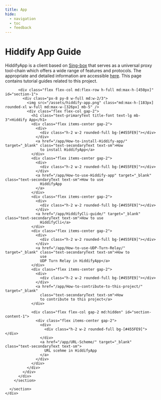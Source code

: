 ```yaml
---
title: App
hide:
  - navigation
  - toc
  - feedback
---
```


  <main class="2xl:flex 2xl:justify-center">
    <div class="px-3 md:px-10 lg:px-20 2xl:max-w-[1920px]">
      <h1 class="text-primaryText title-font text-4xl">Hiddify App Guide</h1>
      <div class="py-10">
        <p class="text-xl">
          HiddifyApp is a client based on <a class="underline underline-offset-2"
            href="https://github.com/SagerNet/sing-box">Sing-box</a> that serves as a
          universal proxy tool-chain which offers a wide
          range
          of features and protocols. The appropriate and detailed information are accessible <a
            class="underline underline-offset-2"
            href="https://github.com/hiddify/hiddify-next/blob/main/README.md">here</a>. This page
          contains
          tutorial guides related to this project.
        </p>
      </div>
      <section class="flex flex-col gap-5 items-center justify-center py-10">
        <section
          class=" video-card  relative w-full md:max-w-[900px] rounded-3xl border-2 border-white bg-white bg-opacity-20 shadow-lg">

          <div class="flex flex-col md:flex-row h-full md:max-h-[450px]" id="section-1">
            <div class="px-8 py-8 w-full md:w-2/3">
              <img src="/assets/hiddify-app.png" class="md:max-h-[183px] rounded-xl w-full md:max-w-[326px] mb-5" />
              <div class="flex flex-col gap-2">
                <h1 class="text-primaryText title-font text-lg mb-3">Hiddify App</h1>
                <div class="flex items-center gap-2">
                  <div>
                    <div class="h-2 w-2 rounded-full bg-[#455FE9]"></div>
                  </div>
                  <a href="/app/How-to-install-Hiddify-app/" target="_blank" class="text-secondaryText text-sm">How
                    to install HiddifyApp</a>
                </div>
                <div class="flex items-center gap-2">
                  <div>
                    <div class="h-2 w-2 rounded-full bg-[#455FE9]"></div>
                  </div>
                  <a href="/app/How-to-use-Hiddify-app" target="_blank" class="text-secondaryText text-sm">How to use
                    HiddifyApp
                  </a>
                </div>
                <div class="flex items-center gap-2">
                  <div>
                    <div class="h-2 w-2 rounded-full bg-[#455FE9]"></div>
                  </div>
                  <a href="/app/HiddifyCli-guide/" target="_blank" class="text-secondaryText text-sm">How to use
                    HiddifyCli</a>
                </div>
                <div class="flex items-center gap-2">
                  <div>
                    <div class="h-2 w-2 rounded-full bg-[#455FE9]"></div>
                  </div>
                  <a href="/app/How-to-use-UDP-Turn-Relay/" target="_blank" class="text-secondaryText text-sm">How to
                    use
                    UDP Turn Relay in HiddifyApp</a>
                </div>
                <div class="flex items-center gap-2">
                  <div>
                    <div class="h-2 w-2 rounded-full bg-[#455FE9]"></div>
                  </div>
                  <a href="/app/How-to-contribute-to-this-project/" target="_blank"
                    class="text-secondaryText text-sm">How
                    to contribute to this project</a>
                </div>

                <div class="flex flex-col gap-2 md:hidden" id="section-content-1">
                  <div class="flex items-center gap-2">
                    <div>
                      <div class="h-2 w-2 rounded-full bg-[#455FE9]"></div>
                    </div>
                    <a href="/app/URL-Scheme/" target="_blank" class="text-secondaryText text-sm">
                      URL scehme in HiddifyApp
                    </a>
                  </div>
                </div>
              </div>
            </div>
          </div>
        </section>

      </section>
    </div>
  </main>

  <script>
    
    function readMore(id) {
      const readMoreBtn = document.getElementById(`read-more-${id}`)
      const arrowIcon = document.getElementById(`arrow-${id}`)
      const hiddenContent = document.getElementById(`section-content-${id}`)
      const section = document.getElementById(`section-${id}`)
      const sectionBottom = document.getElementById(`section-bottom-${id}`)

      const btnText = readMoreBtn.getElementsByTagName('span')[0].innerText

      if (btnText.includes('more')) {
        readMoreBtn.getElementsByTagName('span')[0].innerText = 'Read less'
        hiddenContent.style.display = 'flex'
        sectionBottom.classList.remove('absolute')

        const content = document.getElementById(`section-content-${id}`)
        section.style.maxHeight = content.offsetHeight + 450 + 'px'
        arrowIcon.style.transform = "rotate(180deg)";
      } else {
        readMoreBtn.getElementsByTagName('span')[0].innerText = 'Read more'
        hiddenContent.style.display = 'none'
        section.style.maxHeight = 450 + 'px'
        arrowIcon.style.transform = "rotate(0deg)";
        sectionBottom.classList.add('absolute')
      }
    }
  </script>
